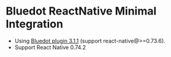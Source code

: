 # Bluedot ReactNative Minimal Integration

- Using [Bluedot plugin 3.1.1](https://github.com/Bluedot-Innovation/Bluedot-React-Native-Plugin/tree/release/3.1.1) (support react-native@>=0.73.6).
- Support React Native 0.74.2